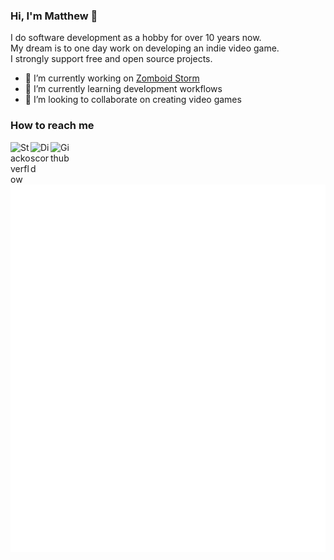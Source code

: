 ### Hi, I'm Matthew 👋

I do software development as a hobby for over 10 years now.  
My dream is to one day work on developing an indie video game.  
I strongly support free and open source projects.

- 🔭 I’m currently working on [Zomboid Storm](https://github.com/pzstorm/)
- 🌱 I’m currently learning development workflows
- 👯 I’m looking to collaborate on creating video games

[stackoverflow]: https://stackoverflow.com/users/5759072/matthew
[discord]: https://discord.gg/vCeydWCbd9
[github]: https://github.com/yooksi/yooksi/issues/new

### How to reach me

[<img align="left" alt="Stackoverflow" width="32px" src="https://api.iconify.design/logos:stackoverflow-icon.svg?" />][stackoverflow]
[<img align="left" alt="Discord" width="32px" src="https://api.iconify.design/logos:discord.svg" />][discord]
[<img align="left" alt="Github" width="32px" src="https://api.iconify.design/logos:github-icon.svg" />][github]

<br/>

<img align="left" alt="overview" src="https://github.com/yooksi/github-stats/blob/master/generated/overview.svg" />
<img align="left" alt="languages" src="https://github.com/yooksi/github-stats/blob/master/generated/languages.svg" />

